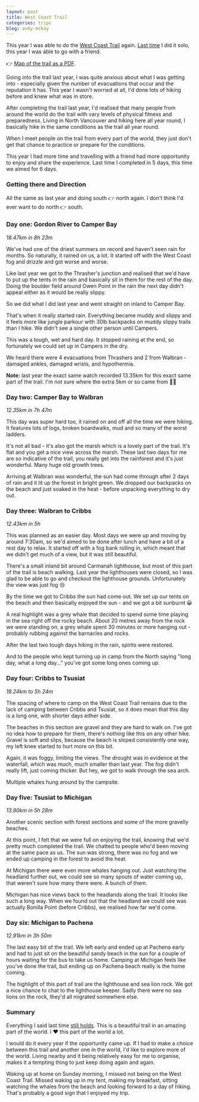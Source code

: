 ```yaml
---
layout: post
title: West Coast Trail
categories: trips
blog: andy-mckay
---
```


This year I was able to do the <a href="https://www.pc.gc.ca/en/pn-np/bc/pacificrim/activ/SCO-WCT">West Coast Trail</a> again. <a href="/2022-06-25-west-coast-trail.html">Last time</a> I did it solo, this year I was able to go with a friend.

👉 <a href="https://pcweb.azureedge.net/-/media/pn-np/bc/pacificrim/WET4/visit/PDF/2019-WCT-Map_EN.pdf">Map of the trail as a PDF</a>.

Going into the trail last year, I was quite anxious about what I was getting into - especially given the number of evacuations that occur and the reputation it has. This year I wasn't worried at all, I'd done lots of hiking before and knew what was in store.

After completing the trail last year, I'd realised that many people from around the world do the trail with vary levels of physical fitness and preparedness. Living in North Vancouver and hiking here all year round, I basically hike in the same conditions as the trail all year round. 

When I meet people on the trail from every part of the world, they just don't get that chance to practice or prepare for the conditions.

This year I had more time and travelling with a friend had more opportunity to enjoy and share the experience. Last time I completed in 5 days, this time we aimed for 6 days.

### Getting there and Direction

All the same as last year and doing south 👉 north again. I don't think I'd ever want to do north 👉 south.

### Day one: Gordon River to Camper Bay

*18.47km in 8h 23m*

We've had one of the driest summers on record and haven't seen rain for months. So naturally, it rained on us, a lot. It started off with the West Coast fog and drizzle and got worse and worse.

Like last year we got to the Thrasher's junction and realised that we'd have to put up the tents in the rain and basically sit in them for the rest of the day. Doing the boulder field around Owen Point in the rain the next day didn't appeal either as it would be really slippy.

So we did what I did last year and went straight on inland to Camper Bay.

<div class="strava-embed-placeholder" data-embed-type="activity" data-embed-id="9545741591"></div><script src="https://strava-embeds.com/embed.js"></script>

That's when it really started rain. Everything became muddy and slippy and it feels more like jungle parkour with 30lb backpacks on muddy slippy trails than I hike. We didn't see a single other person until Campers.

This was a tough, wet and hard day. It stopped raining at the end, so fortunately we could set up in Campers in the dry.

We heard there were 4 evacuations from Thrashers and 2 from Walbran - damaged ankles, damaged wrists, and hypothermia.

**Note:** last year the exact same watch recorded 13.35km for this exact same part of the trail. I'm not sure where the extra 5km or so came from 🤷‍♂

### Day two: Camper Bay to Walbran

*12.35km in 7h 47m*

This day was super hard too, it rained on and off all the time we were hiking. It features lots of logs, broken boardwalks, mud and so many of the worst ladders.

<div class="strava-embed-placeholder" data-embed-type="activity" data-embed-id="9545741595"></div><script src="https://strava-embeds.com/embed.js"></script>

It's not all bad - it's also got the marsh which is a lovely part of the trail. It's flat and you get a nice view across the marsh. These last two days for me are so indicative of the trail, you really get into the rainforest and it's just wonderful. Many huge old growth trees.

Arriving at Walbran was wonderful, the sun had come through after 2 days of rain and it lit up the forest in bright green. We dropped our backpacks on the beach and just soaked in the heat - before unpacking everything to dry out.

### Day three: Walbran to Cribbs

*12.43km in 5h*

This was planned as an easier day. Most days we were up and moving by around 7:30am, so we'd aimed to be done after lunch and have a bit of a rest day to relax. It started off with a fog bank rolling in, which meant that we didn't get much of a view, but it was still beautiful.

<div class="strava-embed-placeholder" data-embed-type="activity" data-embed-id="9545741448"></div><script src="https://strava-embeds.com/embed.js"></script>


There's a small inland bit around Carmanah lighthouse, but most of this part of the trail is beach walking. Last year the lighthouses were closed, so I was glad to be able to go and checkout the lighthouse grounds. Unfortunately the view was just fog 😢

By the time we got to Cribbs the sun had come out. We set up our tents on the beach and then basically enjoyed the sun - and we got a bit sunburnt 😀

A real highlight was a grey whale that decided to spend some time playing in the sea right off the rocky beach. About 20 metres away from the rock we were standing on, a grey whale spent 30 minutes or more hanging out - probably rubbing against the barnacles and rocks.

After the last two tough days hiking in the rain, spirits were restored.

And to the people who kept turning up in camp from the North saying "long day, what a long day..." you've got some long ones coming up.

### Day four: Cribbs to Tsusiat

*18.24km to 5h 24m*

The spacing of where to camp on the West Coast Trail remains due to the lack of camping between Cribbs and Tsusiat, so it does mean that this day is a long one, with shorter days either side.

The beaches in this section are gravel and they are hard to walk on. I've got no idea how to prepare for them, there's nothing like this on any other hike. Gravel is soft and slips, because the beach is sloped consistently one way, my left knee started to hurt more on this bit.

<div class="strava-embed-placeholder" data-embed-type="activity" data-embed-id="9545741560"></div><script src="https://strava-embeds.com/embed.js"></script>

Again, it was foggy, limiting the views. The drought was in evidence at the waterfall, which was much, much smaller than last year. The fog didn't really lift, just coming thicker. But hey, we got to walk through the sea arch.

Multiple whales hung around by the campsite.

### Day five: Tsusiat to Michigan

*13.90km in 5h 28m*

Another scenic section with forest sections and some of the more gravelly beaches.

<div class="strava-embed-placeholder" data-embed-type="activity" data-embed-id="9545741476"></div><script src="https://strava-embeds.com/embed.js"></script>

At this point, I felt that we were full on enjoying the trail, knowing that we'd pretty much completed the trail. We chatted to people who'd been moving at the same pace as us. The sun was strong, there was no fog and we ended up camping in the forest to avoid the heat.

At Michigan there were even more whales hanging out. Just watching the headland further out, we could see so many spouts of water coming up, that weren't sure how many there were. A bunch of them.

Michigan has nice views back to the headlands along the trail. It looks like such a long way. When we found out that the headland we could see was actually Bonilla Point (before Cribbs), we realised how far we'd come.

### Day six: Michigan to Pachena

*12.91km in 3h 50m*

The last easy bit of the trail. We left early and ended up at Pachena early and had to just sit on the beautiful sandy beach in the sun for a couple of hours waiting for the bus to take us home. Camping at Michigan feels like you've done the trail, but ending up on Pachena beach really is the home coming.

<div class="strava-embed-placeholder" data-embed-type="activity" data-embed-id="9545741348"></div><script src="https://strava-embeds.com/embed.js"></script>

The highlight of this part of trail are the lighthouse and sea lion rock. We got a nice chance to chat to the lighthouse keeper. Sadly there were no sea lions on the rock, they'd all migrated somewhere else.

### Summary

Everything I said last time <a href="/2022-06-25-west-coast-trail.html">still holds</a>. This is a beautiful trail in an amazing part of the world. I ❤️ this part of the world a lot.

I would do it every year if the opportunity came up. If I had to make a choice between this trail and another one in the world, I'd like to explore more of the world. Living nearby and it being relatively easy for me to organise, makes it a tempting thing to just keep doing again and again.

Waking up at home on Sunday morning, I missed not being on the West Coast Trail. Missed waking up in my tent, making my breakfast, sitting watching the whales from the beach and looking forward to a day of hiking. That's probably a good sign that I enjoyed my trip.
